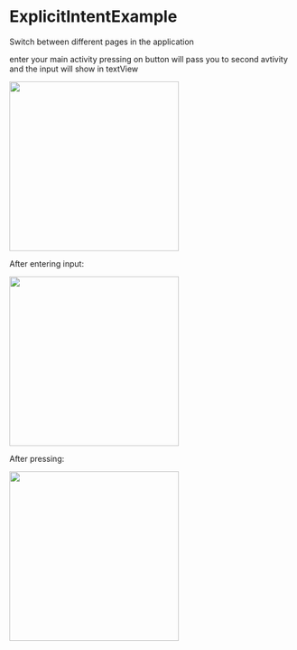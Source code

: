 # ExplicitIntentExample

Switch between different pages in the application

enter your main activity pressing on button will pass you to second avtivity and the input will show in textView 

<img src ="https://user-images.githubusercontent.com/102150516/186370098-e8b2fe13-37f4-42e8-85e1-412823c6213a.jpg" width = 300>

After entering input:

<img src ="https://user-images.githubusercontent.com/102150516/186370100-f778282c-95fa-469e-a4e8-b53684cd2b74.jpg" width = 300>

After pressing:

<img src ="https://user-images.githubusercontent.com/102150516/186370091-7abf8069-8f96-4c0d-a50a-828220e6fbb7.jpg" width = 300>
